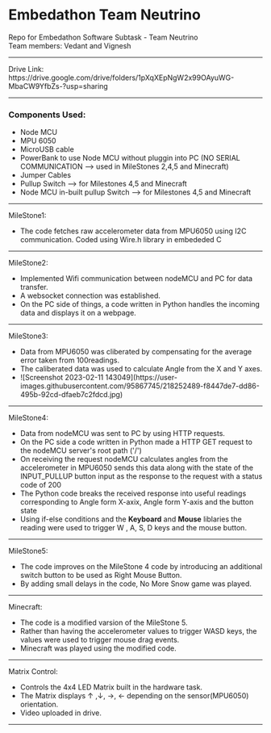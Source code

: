 # Embedathon Team Neutrino
Repo for Embedathon Software Subtask - Team Neutrino <br>
Team members: Vedant and Vignesh
<hr>
Drive Link:
https://drive.google.com/drive/folders/1pXqXEpNgW2x99OAyuWG-MbaCW9YfbZs-?usp=sharing
<hr>
<h3>Components Used:</h3>
<ul>
<li>Node MCU</li>
<li>MPU 6050</li>
<li>MicroUSB cable</li>
<li>PowerBank to use Node MCU without pluggin into PC (NO SERIAL COMMUNICATION --> used in MileStones 2,4,5 and Minecraft)</li>
<li>Jumper Cables</li>
<li>Pullup Switch --> for Milestones 4,5 and Minecraft </li>
<li>Node MCU in-built pullup Switch --> for Milestones 4,5 and Minecraft</li>
</ul>
<hr>
MileStone1:
<br>
	<ul><li>
	The code fetches raw accelerometer data from MPU6050 using I2C communication. Coded using Wire.h library in embededed C	
	</li></ul>
<hr>
MileStone2:
<br>
	<ul>
	<li>Implemented Wifi communication between nodeMCU and PC for data transfer.</li>
	<li>A websocket connection was established.</li>
	<li>On the PC side of things, a code written in Python handles the incoming data and displays it on a webpage.</li>
	</ul>
<hr>
MileStone3:
<br>
	<ul>
	<li>Data from MPU6050 was cliberated by compensating for the average error taken from 100readings.</li>
	<li>The caliberated data was used to calculate Angle from the X and Y axes.</li>
	<li>![Screenshot 2023-02-11 143049](https://user-images.githubusercontent.com/95867745/218252489-f8447de7-dd86-495b-92cd-dfaeb7c2fdcd.jpg)</li>
	</ul>
<hr>
MileStone4:
<br>
	<ul>
	<li>Data from nodeMCU was sent to PC by using HTTP requests.</li>
	<li>On the PC side a code written in Python made a HTTP GET request to the nodeMCU server's root path ('/')</li>
	<li>On receiving the request nodeMCU calculates angles from the accelerometer in MPU6050 sends this data along with the state of the INPUT_PULLUP button input as the response to the request with a status code of 200</li>
	<li>The Python code breaks the received response into useful readings corresponding to Angle form X-axix, Angle form Y-axis and the button state</li>
	<li>Using if-else conditions and the <b>Keyboard</b> and <b>Mouse</b> liblaries the reading were used to trigger W , A, S, D keys and the mouse button.</li>
	</ul>
<hr>
MileStone5:
<br>
	<ul>
	<li>The code improves on the MileStone 4 code by introducing an additional switch button to be used as Right Mouse Button.</li>
	<li>By adding small delays in the code, No More Snow game was played.</li>
	</ul>
<hr>
Minecraft:
<br>
	<ul>
	<li>The code is a modified varsion of the MileStone 5.</li>
	<li>Rather than having the accelerometer values to trigger WASD keys, the values were used to trigger mouse drag events.</li>
	<li>Minecraft was played using the modified code.</li>
	</ul>
<hr>

Matrix Control:
<br>
	<ul>
	<li>Controls the 4x4 LED Matrix built in the hardware task.</li>
	<li>The Matrix displays ↑ ,↓, →, ← depending on the sensor(MPU6050) orientation.</li>
	<li>Video uploaded in drive.</li>
	</ul>
<hr>

